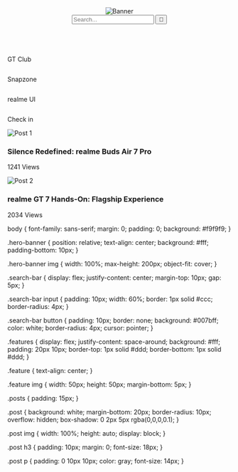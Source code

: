 <!DOCTYPE html>
<html lang="en">
<head>
  <meta charset="UTF-8" />
  <meta name="viewport" content="width=device-width, initial-scale=1.0"/>
  <title>People's Tech Community</title>
  <link rel="stylesheet" href="styles.css"/>
</head>
<body>

  <!-- Hero Banner -->
  <header class="hero-banner">
    <img src="images/banner.jpg" alt="Banner" />
    <div class="search-bar">
      <input type="text" placeholder="Search...">
      <button>📅</button>
    </div>
  </header>

  <!-- Feature Icons -->
  <section class="features">
    <div class="feature"><img src="images/gtclub.png" alt=""><p>GT Club</p></div>
    <div class="feature"><img src="images/snapzone.png" alt=""><p>Snapzone</p></div>
    <div class="feature"><img src="images/ui.png" alt=""><p>realme UI</p></div>
    <div class="feature"><img src="images/checkin.png" alt=""><p>Check in</p></div>
  </section>

  <!-- Posts Section -->
  <section class="posts">
    <div class="post">
      <img src="images/post1.jpg" alt="Post 1">
      <h3>Silence Redefined: realme Buds Air 7 Pro</h3>
      <p>1241 Views</p>
    </div>
    <div class="post">
      <img src="images/post2.jpg" alt="Post 2">
      <h3>realme GT 7 Hands-On: Flagship Experience</h3>
      <p>2034 Views</p>
    </div>
  </section>

</body>
</html>
body {
  font-family: sans-serif;
  margin: 0;
  padding: 0;
  background: #f9f9f9;
}

.hero-banner {
  position: relative;
  text-align: center;
  background: #fff;
  padding-bottom: 10px;
}

.hero-banner img {
  width: 100%;
  max-height: 200px;
  object-fit: cover;
}

.search-bar {
  display: flex;
  justify-content: center;
  margin-top: 10px;
  gap: 5px;
}

.search-bar input {
  padding: 10px;
  width: 60%;
  border: 1px solid #ccc;
  border-radius: 4px;
}

.search-bar button {
  padding: 10px;
  border: none;
  background: #007bff;
  color: white;
  border-radius: 4px;
  cursor: pointer;
}

.features {
  display: flex;
  justify-content: space-around;
  background: #fff;
  padding: 20px 10px;
  border-top: 1px solid #ddd;
  border-bottom: 1px solid #ddd;
}

.feature {
  text-align: center;
}

.feature img {
  width: 50px;
  height: 50px;
  margin-bottom: 5px;
}

.posts {
  padding: 15px;
}

.post {
  background: white;
  margin-bottom: 20px;
  border-radius: 10px;
  overflow: hidden;
  box-shadow: 0 2px 5px rgba(0,0,0,0.1);
}

.post img {
  width: 100%;
  height: auto;
  display: block;
}

.post h3 {
  padding: 10px;
  margin: 0;
  font-size: 18px;
}

.post p {
  padding: 0 10px 10px;
  color: gray;
  font-size: 14px;
}
